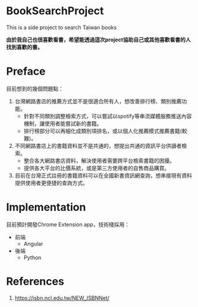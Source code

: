 # BookSearchProject

This is a side project to search Taiwan books

**由於我自己也很喜歡看書，希望能透過這次project協助自己或其他喜歡看書的人找到喜歡的書。**

# Preface

目前想到的幾個問題點：

1. 台灣網路書店的推薦方式並不是很適合所有人，想改善排行榜、類別推薦功能。
    - 針對不同類別調整檢索方式，可以嘗試以spotify等串流媒體服務推送內容機制，讓使用者能嘗試新的書籍。
    - 排行榜部分可以再細化成類別項排名，或以個人化推薦模式推薦書籍(較難)。
2. 不同網路書店上的書籍資料並不是共通的，想提出共通的資訊平台供讀者檢索。
    - 整合各大網路書店資料，解決使用者需要跨平台檢索書籍的困擾。
    - 提供各大平台的比價系統，或是第三方使用者的自售商品購買。
3. 目前在台灣正式註冊的書籍資料可以在全國新書資訊網查詢，想串接現有資料提供使用者更便捷的查詢方式。

# Implementation

目前預計開發Chrome Extension app，技術棧採用：

- 前端
    - Angular
- 後端
    - Python


# References

1. https://isbn.ncl.edu.tw/NEW_ISBNNet/